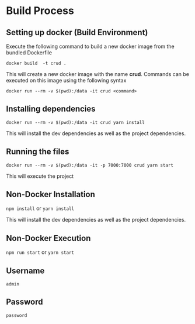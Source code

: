 # Build Process

## Setting up docker (Build Environment)

Execute the following command to build a new docker image from the bundled Dockerfile

`docker build  -t crud .`

This will create a new docker image with the name **crud**.
Commands can be executed on this image using the following syntax

`docker run --rm -v $(pwd):/data -it crud <command>`

## Installing dependencies

`docker run --rm -v $(pwd):/data -it crud yarn install`

This will install the dev dependencies as well as the project dependencies.


## Running the files

`docker run --rm -v $(pwd):/data -it -p 7000:7000 crud yarn start`

This will execute the project

## Non-Docker Installation

`npm install` or `yarn install`

This will install the dev dependencies as well as the project dependencies.

## Non-Docker Execution

`npm run start` or `yarn start`

## Username

`admin`

## Password

`password`